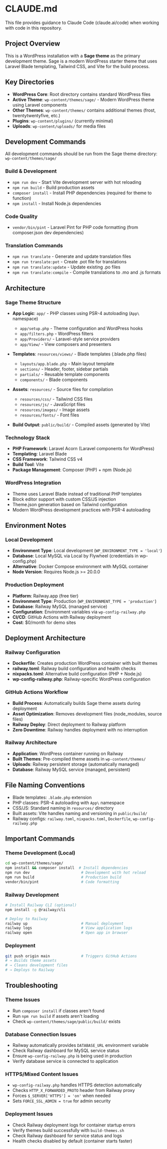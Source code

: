 # CLAUDE.md

This file provides guidance to Claude Code (claude.ai/code) when working with code in this repository.

## Project Overview

This is a WordPress installation with a **Sage theme** as the primary development theme. Sage is a modern WordPress starter theme that uses Laravel Blade templating, Tailwind CSS, and Vite for the build process.

## Key Directories

- **WordPress Core**: Root directory contains standard WordPress files
- **Active Theme**: `wp-content/themes/sage/` - Modern WordPress theme using Laravel components
- **Other Themes**: `wp-content/themes/` contains additional themes (frost, twentytwentyfive, etc.)
- **Plugins**: `wp-content/plugins/` (currently minimal)
- **Uploads**: `wp-content/uploads/` for media files

## Development Commands

All development commands should be run from the Sage theme directory: `wp-content/themes/sage/`

### Build & Development
- `npm run dev` - Start Vite development server with hot reloading
- `npm run build` - Build production assets
- `composer install` - Install PHP dependencies (required for theme to function)
- `npm install` - Install Node.js dependencies

### Code Quality
- `vendor/bin/pint` - Laravel Pint for PHP code formatting (from composer.json dev dependencies)

### Translation Commands
- `npm run translate` - Generate and update translation files
- `npm run translate:pot` - Create .pot file for translations
- `npm run translate:update` - Update existing .po files
- `npm run translate:compile` - Compile translations to .mo and .js formats

## Architecture

### Sage Theme Structure
- **App Logic**: `app/` - PHP classes using PSR-4 autoloading (`App\` namespace)
  - `app/setup.php` - Theme configuration and WordPress hooks
  - `app/filters.php` - WordPress filters
  - `app/Providers/` - Laravel-style service providers
  - `app/View/` - View composers and presenters

- **Templates**: `resources/views/` - Blade templates (.blade.php files)
  - `layouts/app.blade.php` - Main layout template
  - `sections/` - Header, footer, sidebar partials
  - `partials/` - Reusable template components
  - `components/` - Blade components

- **Assets**: `resources/` - Source files for compilation
  - `resources/css/` - Tailwind CSS files
  - `resources/js/` - JavaScript files
  - `resources/images/` - Image assets
  - `resources/fonts/` - Font files

- **Build Output**: `public/build/` - Compiled assets (generated by Vite)

### Technology Stack
- **PHP Framework**: Laravel Acorn (Laravel components for WordPress)
- **Templating**: Laravel Blade
- **CSS Framework**: Tailwind CSS v4
- **Build Tool**: Vite
- **Package Management**: Composer (PHP) + npm (Node.js)

### WordPress Integration
- Theme uses Laravel Blade instead of traditional PHP templates
- Block editor support with custom CSS/JS injection
- Theme.json generation based on Tailwind configuration
- Modern WordPress development practices with PSR-4 autoloading

## Environment Notes

### Local Development
- **Environment Type**: Local development (`WP_ENVIRONMENT_TYPE = 'local'`)
- **Database**: Local MySQL via Local by Flywheel (credentials in wp-config.php)
- **Alternative**: Docker Compose environment with MySQL container
- **Node Version**: Requires Node.js >= 20.0.0

### Production Deployment
- **Platform**: Railway.app (free tier)
- **Environment Type**: Production (`WP_ENVIRONMENT_TYPE = 'production'`)
- **Database**: Railway MySQL (managed service)
- **Configuration**: Environment variables via `wp-config-railway.php`
- **CI/CD**: GitHub Actions with Railway deployment
- **Cost**: $0/month for demo sites

## Deployment Architecture

### Railway Configuration
- **Dockerfile**: Creates production WordPress container with built themes
- **railway.toml**: Railway build configuration and health checks
- **nixpacks.toml**: Alternative build configuration (PHP + Node.js)
- **wp-config-railway.php**: Railway-specific WordPress configuration

### GitHub Actions Workflow
- **Build Process**: Automatically builds Sage theme assets during deployment
- **Asset Optimization**: Removes development files (node_modules, source files)
- **Railway Deploy**: Direct deployment to Railway platform
- **Zero Downtime**: Railway handles deployment with no interruption

### Railway Architecture
- **Application**: WordPress container running on Railway
- **Built Themes**: Pre-compiled theme assets in `wp-content/themes/`
- **Uploads**: Railway persistent storage (automatically managed)
- **Database**: Railway MySQL service (managed, persistent)

## File Naming Conventions
- Blade templates: `.blade.php` extension
- PHP classes: PSR-4 autoloading with `App\` namespace
- CSS/JS: Standard naming in `resources/` directory
- Built assets: Vite handles naming and versioning in `public/build/`
- Railway configs: `railway.toml`, `nixpacks.toml`, `Dockerfile`, `wp-config-railway.php`

## Important Commands

### Theme Development (Local)
```bash
cd wp-content/themes/sage/
npm install && composer install  # Install dependencies
npm run dev                       # Development with hot reload
npm run build                     # Production build
vendor/bin/pint                   # Code formatting
```

### Railway Development
```bash
# Install Railway CLI (optional)
npm install -g @railway/cli

# Deploy to Railway
railway up                        # Manual deployment
railway logs                      # View application logs
railway open                      # Open app in browser
```

### Deployment
```bash
git push origin main              # Triggers GitHub Actions
# → Builds theme assets
# → Cleans development files
# → Deploys to Railway
```

## Troubleshooting

### Theme Issues
- Run `composer install` if classes aren't found
- Run `npm run build` if assets aren't loading
- Check `wp-content/themes/sage/public/build/` exists

### Database Connection Issues
- Railway automatically provides `DATABASE_URL` environment variable
- Check Railway dashboard for MySQL service status
- Ensure `wp-config-railway.php` is being used in production
- Verify database service is connected to application

### HTTPS/Mixed Content Issues
- `wp-config-railway.php` handles HTTPS detection automatically
- Checks `HTTP_X_FORWARDED_PROTO` header from Railway proxy
- Forces `$_SERVER['HTTPS'] = 'on'` when needed
- Sets `FORCE_SSL_ADMIN = true` for admin security

### Deployment Issues
- Check Railway deployment logs for container startup errors
- Verify themes build successfully with `build-themes.sh`
- Check Railway dashboard for service status and logs
- Health checks disabled by default (container starts faster)